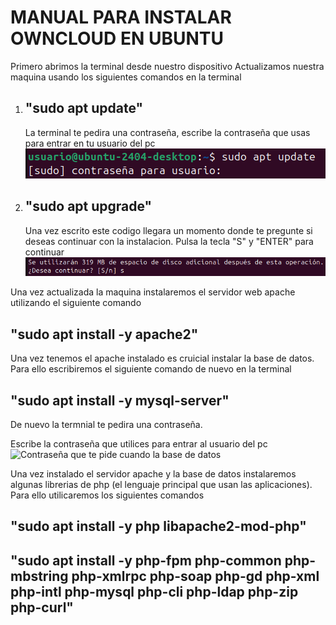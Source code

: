 <h1>MANUAL PARA INSTALAR OWNCLOUD EN UBUNTU</h1>

Primero abrimos la terminal desde nuestro dispositivo
  Actualizamos nuestra maquina usando los siguientes comandos en la terminal
<ol>  
<li><h2>"sudo apt update"</h2> La terminal te pedira una contraseña, escribe la contraseña que usas para entrar en tu usuario del pc</li>
<img src="Imatge enganxada.png" alt="Contraseña primer comando">
<li><h2>"sudo apt upgrade"</h2> Una vez escrito este codigo llegara un momento donde te pregunte si deseas continuar con la instalacion. Pulsa la tecla "S" y "ENTER" para continuar</li>
<img src="Imatge enganxada (2).png" alt="Contraseña primer comando">
</ol>

Una vez actualizada la maquina instalaremos el servidor web apache utilizando el siguiente comando 

<h2>"sudo apt install -y apache2"</h2>

Una vez tenemos el apache instalado es cruicial instalar la base de datos. Para ello escribiremos el siguiente comando de nuevo en la terminal

<h2>"sudo apt install -y mysql-server"</h2> De nuevo la termnial te pedira una contraseña. 

Escribe la contraseña que utilices para entrar al usuario del pc
<img src="Contraseña Base de datos.png" alt="Contraseña que te pide cuando la base de datos">

Una vez instalado el servidor apache y la base de datos instalaremos algunas librerias de php (el lenguaje principal que usan las aplicaciones). Para ello utilicaremos los siguientes comandos
<h2>"sudo apt install -y php libapache2-mod-php"</h2>
<h2>"sudo apt install -y php-fpm php-common php-mbstring php-xmlrpc php-soap php-gd php-xml php-intl php-mysql php-cli php-ldap php-zip php-curl"</h2>

